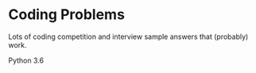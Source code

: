 # Coding Problems
Lots of coding competition and interview sample answers that (probably) work.


Python 3.6
